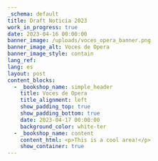 ```yaml
---
_schema: default
title: Draft Noticia 2023
work_in_progress: true
date: 2023-04-16 00:00:00
banner_image: /uploads/voces_opera_banner.png
banner_image_alt: Voces de Opera
banner_image_style: contain
lang_ref:
lang: es
layout: post
content_blocks:
  - _bookshop_name: simple_header
    title: Voces de Opera
    title_alignment: left
    show_padding_top: true
    show_padding_bottom: true
    date: 2023-04-17 00:00:00
    background_color: white-ter
  - _bookshop_name: content
    content_html: <p>This is a cool area!</p>
    show_container: true
---
```

